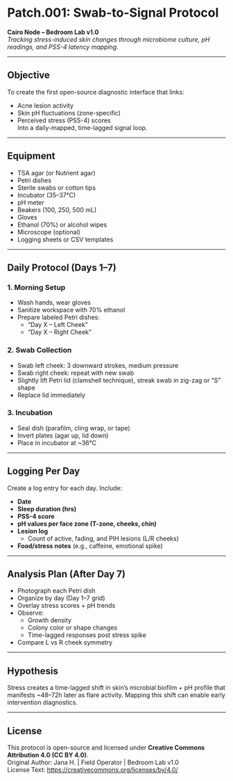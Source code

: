 # Patch.001: Swab-to-Signal Protocol  
**Cairo Node – Bedroom Lab v1.0**  
_Tracking stress-induced skin changes through microbiome culture, pH readings, and PSS-4 latency mapping._

---

## Objective

To create the first open-source diagnostic interface that links:
- Acne lesion activity
- Skin pH fluctuations (zone-specific)
- Perceived stress (PSS-4) scores  
Into a daily-mapped, time-lagged signal loop.

---

## Equipment

- TSA agar (or Nutrient agar)
- Petri dishes
- Sterile swabs or cotton tips
- Incubator (35–37°C)
- pH meter
- Beakers (100, 250, 500 mL)
- Gloves
- Ethanol (70%) or alcohol wipes
- Microscope (optional)
- Logging sheets or CSV templates

---

## Daily Protocol (Days 1–7)

### 1. Morning Setup
- Wash hands, wear gloves
- Sanitize workspace with 70% ethanol
- Prepare labeled Petri dishes:
  - “Day X – Left Cheek”
  - “Day X – Right Cheek”

### 2. Swab Collection
- Swab left cheek: 3 downward strokes, medium pressure
- Swab right cheek: repeat with new swab
- Slightly lift Petri lid (clamshell technique), streak swab in zig-zag or “S” shape
- Replace lid immediately

### 3. Incubation
- Seal dish (parafilm, cling wrap, or tape)
- Invert plates (agar up, lid down)
- Place in incubator at ~36°C

---

## Logging Per Day

Create a log entry for each day. Include:

- **Date**  
- **Sleep duration (hrs)**  
- **PSS-4 score**  
- **pH values per face zone (T-zone, cheeks, chin)**  
- **Lesion log**  
  - Count of active, fading, and PIH lesions (L/R cheeks)
- **Food/stress notes** (e.g., caffeine, emotional spike)

---

## Analysis Plan (After Day 7)

- Photograph each Petri dish
- Organize by day (Day 1–7 grid)
- Overlay stress scores + pH trends
- Observe:
  - Growth density
  - Colony color or shape changes
  - Time-lagged responses post stress spike
- Compare L vs R cheek symmetry

---

## Hypothesis

Stress creates a time-lagged shift in skin’s microbial biofilm + pH profile that manifests ~48–72h later as flare activity. Mapping this shift can enable early intervention diagnostics.

---

## License
This protocol is open-source and licensed under **Creative Commons Attribution 4.0 (CC BY 4.0)**.  
Original Author: Jana H. | Field Operator | Bedroom Lab v1.0  
License Text: https://creativecommons.org/licenses/by/4.0/
